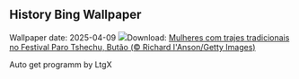 ## History Bing Wallpaper
Wallpaper date: 2025-04-09
![](https://www.bing.com/th?id=OHR.ParoTsechu_PT-BR0804311067_UHD.jpg&w=1000)Download: [Mulheres com trajes tradicionais no Festival Paro Tshechu, Butão (© Richard I'Anson/Getty Images)](https://www.bing.com/th?id=OHR.ParoTsechu_PT-BR0804311067_UHD.jpg)

Auto get programm by LtgX
